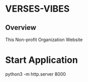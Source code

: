 # VERSES-VIBES

## Overview
This Non-profit Organization Website


# Start Application
python3 -m http.server 8000